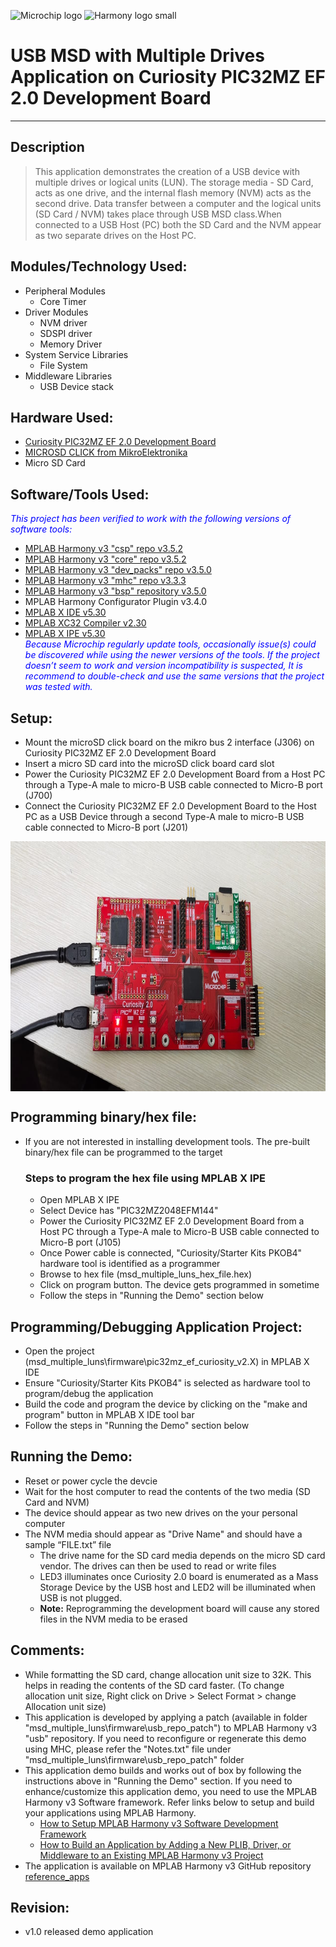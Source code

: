 
![Microchip logo](https://raw.githubusercontent.com/wiki/Microchip-MPLAB-Harmony/Microchip-MPLAB-Harmony.github.io/images/microchip_logo.png)
![Harmony logo small](https://raw.githubusercontent.com/wiki/Microchip-MPLAB-Harmony/Microchip-MPLAB-Harmony.github.io/images/microchip_mplab_harmony_logo_small.png)
# USB MSD with Multiple Drives Application on Curiosity PIC32MZ EF 2.0 Development Board
-----
## Description

>  This application demonstrates the creation of a USB device with multiple drives or logical
    units (LUN). The storage media - SD Card, acts as one drive, and the internal flash memory
    (NVM) acts as the second drive. Data transfer between a computer and the logical units 
    (SD Card / NVM) takes place through USB MSD class.When connected to a USB Host (PC) both the
    SD Card and the NVM appear as two separate drives on the Host PC.
    

## Modules/Technology Used:

- Peripheral Modules      
	- Core Timer
- Driver Modules	
    - NVM driver
    - SDSPI driver
    - Memory Driver
- System Service Libraries	
	- File System
- Middleware Libraries		
	- USB Device stack

## Hardware Used:

- [Curiosity PIC32MZ EF 2.0 Development Board](https://www.microchip.com/Developmenttools/ProductDetails/DM320209)   
- [MICROSD CLICK from MikroElektronika](http://www.mikroe.com/click/microsd/)
- Micro SD Card

## Software/Tools Used:
<span style="color:blue"> *This project has been verified to work with the following versions of software tools:*</span>  
 - [MPLAB Harmony v3 "csp" repo v3.5.2](https://github.com/Microchip-MPLAB-Harmony/csp/releases/tag/v3.5.2)
 - [MPLAB Harmony v3 "core" repo v3.5.2](https://github.com/Microchip-MPLAB-Harmony/core/releases/tag/v3.5.2)          
 - [MPLAB Harmony v3 "dev_packs" repo v3.5.0](https://github.com/Microchip-MPLAB-Harmony/dev_packs/releases/tag/v3.5.0)  
 - [MPLAB Harmony v3 "mhc" repo v3.3.3](https://github.com/Microchip-MPLAB-Harmony/mhc/releases/tag/v3.3.3)   
 - [MPLAB Harmony v3 "bsp" repository v3.5.0](https://github.com/Microchip-MPLAB-Harmony/bsp/releases/tag/v3.5.0)
 -  MPLAB Harmony Configurator Plugin v3.4.0
 - [MPLAB X IDE v5.30](https://www.microchip.com/mplab/mplab-x-ide)
 - [MPLAB XC32 Compiler v2.30](https://www.microchip.com/mplab/compilers)
 - [MPLAB X IPE v5.30](https://www.microchip.com/mplab/mplab-integrated-programming-environment)  
<span style="color:blue"> *Because Microchip regularly update tools, occasionally issue(s) could be discovered while using the newer versions of the tools. If the project doesn’t seem to work and version incompatibility is suspected, It is recommend to double-check and use the same versions that the project was tested with.* </span>  

## Setup:
- Mount the microSD click board on the mikro bus 2 interface (J306) on Curiosity PIC32MZ EF 2.0 Development Board
- Insert a micro SD card into the microSD click board card slot
- Power the Curiosity PIC32MZ EF 2.0 Development Board from a Host PC through a Type-A male to micro-B USB cable connected to Micro-B port (J700)
- Connect the Curiosity PIC32MZ EF 2.0 Development Board to the Host PC as a USB Device through a second Type-A male to micro-B USB cable connected to Micro-B port (J201)

<img src = "images/msd_multiple_luns_demo_setup.jpg" width="900" height="400" align="middle">

## Programming binary/hex file:
- If you are not interested in installing development tools. The pre-built binary/hex file can be programmed to the target
	### Steps to program the hex file using MPLAB X IPE
	- Open MPLAB X IPE
	- Select Device has "PIC32MZ2048EFM144"
	- Power the Curiosity PIC32MZ EF 2.0 Development Board from a Host PC through a Type-A male to Micro-B USB cable connected to Micro-B port (J105)
	- Once Power cable is connected, "Curiosity/Starter Kits PKOB4" hardware tool is identified as a programmer
	- Browse to hex file (msd_multiple_luns_hex_file.hex)
	- Click on program button. The device gets programmed in sometime
	- Follow the steps in "Running the Demo" section below

## Programming/Debugging Application Project:
- Open the project (msd_multiple_luns\firmware\pic32mz_ef_curiosity_v2.X) in MPLAB X IDE
- Ensure "Curiosity/Starter Kits PKOB4" is selected as hardware tool to program/debug the application
- Build the code and program the device by clicking on the "make and program" button in MPLAB X IDE tool bar
- Follow the steps in "Running the Demo" section below

## Running the Demo:
- Reset or power cycle the devcie
- Wait for the host computer to read the contents of the two media (SD Card and NVM)
- The device should appear as two new drives on the your personal computer
- The NVM media should appear as "Drive Name" and should have a sample “FILE.txt” file
	- The drive name for the SD card media depends on the micro SD card vendor. The drives can then be used to read or write files
    - LED3 illuminates once Curiosity 2.0 board is enumerated as a Mass Storage Device by the USB host and LED2 will be illuminated when USB is not plugged.
	- **Note:** Reprogramming the development board will cause any stored files in the NVM media to be erased


## Comments:
- While formatting the SD card, change allocation unit size to 32K. This helps in reading the contents of the SD card faster.
   (To change allocation unit size, Right click on Drive > Select Format > change Allocation unit size)
- This application is developed by applying a patch (available in folder "msd_multiple_luns\firmware\usb_repo_patch") to MPLAB Harmony v3 "usb" repository. 
   If you need to reconfigure or regenerate this demo using MHC, please refer the "Notes.txt" file under "msd_multiple_luns\firmware\usb_repo_patch" folder
- This application demo builds and works out of box by following the instructions above in "Running the Demo" section. If you need to enhance/customize this application demo, you need to use the MPLAB Harmony v3 Software framework. Refer links below to setup and build your applications using MPLAB Harmony. 
	- [How to Setup MPLAB Harmony v3 Software Development Framework](https://www.microchip.com/mymicrochip/filehandler.aspx?ddocname=en1000821) 
	- [How to Build an Application by Adding a New PLIB, Driver, or Middleware to an Existing MPLAB Harmony v3 Project](http://ww1.microchip.com/downloads/en/DeviceDoc/How_to_Build_Application_Adding_PLIB_%20Driver_or_Middleware%20_to_MPLAB_Harmony_v3Project_DS90003253A.pdf)     
- The application is available on MPLAB Harmony v3 GitHub repository [reference_apps](https://github.com/Microchip-MPLAB-Harmony/reference_apps/tree/master/apps/pic32mz_ef_curiosity_v2/msd_multiple_luns)              

## Revision: 
- v1.0 released demo application
